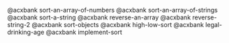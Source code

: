@acxbank sort-an-array-of-numbers
@acxbank sort-an-array-of-strings
@acxbank sort-a-string
@acxbank reverse-an-array
@acxbank reverse-string-2
@acxbank sort-objects
@acxbank high-low-sort
@acxbank legal-drinking-age
@acxbank implement-sort




